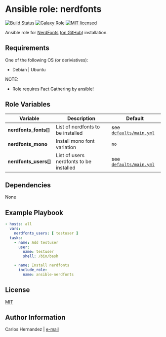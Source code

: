 Ansible role: nerdfonts
=========

[![Build Status][travis-badge]][travis-link]
[![Galaxy Role][role-badge]][galaxy-link]
[![MIT licensed][mit-badge]][mit-link]

Ansible role for [NerdFonts][nerdfonts] ([on GitHub][nf-git]) installation.

Requirements
------------

One of the following OS (or deriviatives):

- Debian | Ubuntu

NOTE:

- Role requires Fact Gathering by ansible!

Role Variables
--------------

| Variable              | Description                             | Default                                      |
|-----------------------|-----------------------------------------|----------------------------------------------|
| **nerdfonts_fonts[]** | List of nerdfonts to be installed       | see [`defaults/main.yml`](defaults/main.yml) |
| **nerdfonts_mono**    | Install mono font variation             | `no`                                         |
| **nerdfonts_users[]** | List of users nerdfonts to be installed | see [`defaults/main.yml`](defaults/main.yml) |

Dependencies
------------

None

Example Playbook
----------------

```yaml
- hosts: all
  vars:
    nerdfonts_users: [ testuser ]
  tasks:
    - name: Add testuser
      user:
        name: testuser
        shell: /bin/bash

    - name: Install nerdfonts
      include_role:
        name: ansible-nerdfonts
```

License
-------

[MIT][mit-link]

Author Information
------------------

Carlos Hernandez | [e-mail](mailto:hurricanehrndz@techbyte.ca)

[role-badge]: https://img.shields.io/ansible/role/d/45889?style=for-the-badge
[galaxy-link]: https://galaxy.ansible.com/hurricanehrndz/nerdfonts/
[mit-badge]: https://img.shields.io/badge/license-MIT-blue.svg?style=for-the-badge
[mit-link]: https://raw.githubusercontent.com/hurricanehrndz/ansible-nerdfonts/master/LICENSE
[homebrew]: http://brew.sh/
[nerdfonts]: https://nerdfonts.com/
[nf-git]: https://github.com/ryanoasis/nerd-fonts
[travis-badge]: https://img.shields.io/travis/hurricanehrndz/ansible-nerdfonts/master.svg?style=for-the-badge&logo=travis
[travis-link]: https://travis-ci.org/hurricanehrndz/ansible-nerdfonts
